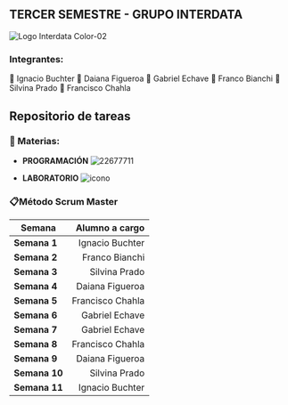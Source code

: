 ## TERCER SEMESTRE - GRUPO INTERDATA

![Logo Interdata Color-02](https://user-images.githubusercontent.com/112593194/236959451-08cbc3fb-cc4a-4650-aeaa-2996dbb91046.jpg)

### Integrantes:
:small_blue_diamond: Ignacio Buchter
:small_blue_diamond: Daiana Figueroa
:small_blue_diamond: Gabriel Echave 
:small_blue_diamond: Franco Bianchi 
:small_blue_diamond: Silvina Prado
:small_blue_diamond: Francisco Chahla 
## Repositorio de tareas

### 📓 Materias:
- **PROGRAMACIÓN** ![22677711](https://user-images.githubusercontent.com/112593194/236962858-d004ca2a-0dca-458a-91eb-0d86ddde0fcf.jpg)

- **LABORATORIO** ![icono](https://user-images.githubusercontent.com/112593194/236960971-c047db55-f1d5-4e38-9cc3-3de0606871ab.jpg)

### 📋Método Scrum Master
|   Semana | Alumno a cargo |
| --------- | -----:|
| **Semana 1**  | Ignacio Buchter |
| **Semana 2**  | Franco Bianchi |
| **Semana 3** | Silvina Prado |
| **Semana 4**  | Daiana Figueroa |
| **Semana 5**  | Francisco Chahla |
| **Semana 6**  | Gabriel Echave |
| **Semana 7**  | Gabriel Echave  |
| **Semana 8**  | Francisco Chahla |
| **Semana 9**  | Daiana Figueroa |
| **Semana 10**  | Silvina Prado |
| **Semana 11**  | Ignacio Buchter |
